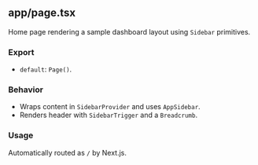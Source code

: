 ## app/page.tsx

Home page rendering a sample dashboard layout using `Sidebar` primitives.

### Export
- `default`: `Page()`.

### Behavior
- Wraps content in `SidebarProvider` and uses `AppSidebar`.
- Renders header with `SidebarTrigger` and a `Breadcrumb`.

### Usage
Automatically routed as `/` by Next.js.


